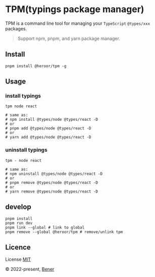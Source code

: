 # TPM(typings package manager)

TPM is a command line tool for managing your `TypeScript` `@types/xxx` packages.

> Support npm, pnpm, and yarn package manager.

## Install

```shell
pnpm install @heroor/tpm -g
```

## Usage

### install typings

```shell
tpm node react

# same as:
# npm install @types/node @types/react -D
# or
# pnpm add @types/node @types/react -D
# or
# yarn add @types/node @types/react -D
```

### uninstall typings

```shell
tpm - node react

# same as:
# npm uninstall @types/node @types/react -D
# or
# pnpm remove @types/node @types/react -D
# or
# yarn remove @types/node @types/react -D
```

## develop

```shell
pnpm install
pnpm run dev
pnpm link --global # link to global
pnpm remove --global @heroor/tpm # remove/unlink tpm
```

## Licence

License [MIT](https://github.com/Heroor/tpm/blob/main/LICENSE)

© 2022-present, [Bener](https://github.com/Heroor)
